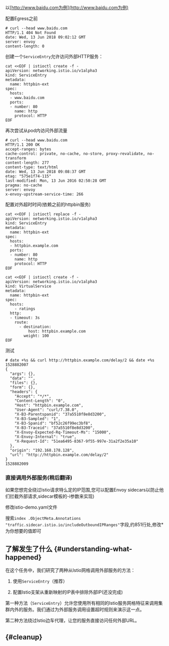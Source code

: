 以[http://www.baidu.com为例](http://www.baidu.com为例)

配置Egress之前

```
# curl --head www.baidu.com
HTTP/1.1 404 Not Found
date: Wed, 13 Jun 2018 09:02:12 GMT
server: envoy
content-length: 0
```

创建一个`ServiceEntry`允许访问外部HTTP服务：

```
cat <<EOF | istioctl create -f -
apiVersion: networking.istio.io/v1alpha3
kind: ServiceEntry
metadata:
  name: httpbin-ext
spec:
  hosts:
  - www.baidu.com
  ports:
  - number: 80
    name: http
    protocol: HTTP
EOF
```

再次尝试从pod内访问外部流量

```
# curl --head www.baidu.com
HTTP/1.1 200 OK
accept-ranges: bytes
cache-control: private, no-cache, no-store, proxy-revalidate, no-transform
content-length: 277
content-type: text/html
date: Wed, 13 Jun 2018 09:08:37 GMT
etag: "575e1f74-115"
last-modified: Mon, 13 Jun 2016 02:50:28 GMT
pragma: no-cache
server: envoy
x-envoy-upstream-service-time: 266
```

配置对外超时时间\(依赖之前的httpbin服务\)

```
cat <<EOF | istioctl replace -f -
apiVersion: networking.istio.io/v1alpha3
kind: ServiceEntry
metadata:
  name: httpbin-ext
spec:
  hosts:
  - httpbin.example.com
  ports:
  - number: 80
    name: http
    protocol: HTTP
EOF
```

```
cat <<EOF | istioctl create -f -
apiVersion: networking.istio.io/v1alpha3
kind: VirtualService
metadata:
  name: httpbin-ext
spec:
  hosts:
    - ratings
  http:
  - timeout: 3s
    route:
      - destination:
          host: httpbin.example.com
        weight: 100
EOF
```

测试

```
# date +%s && curl http://httpbin.example.com/delay/2 && date +%s
1528882007
{
  "args": {},
  "data": "",
  "files": {},
  "form": {},
  "headers": {
    "Accept": "*/*",
    "Content-Length": "0",
    "Host": "httpbin.example.com",
    "User-Agent": "curl/7.38.0",
    "X-B3-Parentspanid": "37a5510f8e8d3200",
    "X-B3-Sampled": "1",
    "X-B3-Spanid": "bf52c26f99ec3bf8",
    "X-B3-Traceid": "37a5510f8e8d3200",
    "X-Envoy-Expected-Rq-Timeout-Ms": "15000",
    "X-Envoy-Internal": "true",
    "X-Request-Id": "51ea6495-8367-9f55-997e-31a2f2e35a10"
  },
  "origin": "192.168.178.128",
  "url": "http://httpbin.example.com/delay/2"
}
1528882009
```

### 直接调用外部服务\(稍后翻译\)

如果您想完全绕过Istio请求特么定的IP范围,您可以配置Envoy sidecars以防止他们拦截外部请求,sidecar模板的-i参数来实现\)

修改istio-demo.yaml文件

搜索`index .ObjectMeta.Annotations "traffic.sidecar.istio.io/includeOutboundIPRanges"`字段,约851行处,修改\*为你想要的值即可

## 了解发生了什么 {#understanding-what-happened}

在这个任务中，我们研究了两种从Istio网格调用外部服务的方法：

1. 使用`ServiceEntry`（推荐）

2. 配置Istio支架从重新映射的IP表中排除外部IP\(还没完成\)

第一种方法（`ServiceEntry`）允许您使用所有相同的Istio服务网格特征来调用集群内外的服务。我们通过为外部服务调用设置超时规则来演示这一点。

第二种方法绕过Istio边车代理，让您的服务直接访问任何外部URL。

##  {#cleanup}



